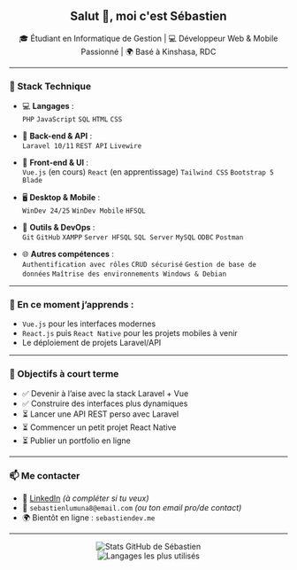 <h2 align="center">Salut 👋, moi c'est Sébastien</h2>

<p align="center">
🎓 Étudiant en Informatique de Gestion | 💻 Développeur Web & Mobile Passionné | 🌍 Basé à Kinshasa, RDC  
</p>

---

### 🧰 Stack Technique

- 💻 **Langages** :  
  `PHP` `JavaScript` `SQL` `HTML` `CSS`

- 🧱 **Back-end & API** :  
  `Laravel 10/11` `REST API` `Livewire`

- 🎨 **Front-end & UI** :  
  `Vue.js` (en cours) `React` (en apprentissage) `Tailwind CSS` `Bootstrap 5` `Blade`

- 🖥️ **Desktop & Mobile** :  
  `WinDev 24/25` `WinDev Mobile` `HFSQL`

- 🧰 **Outils & DevOps** :  
  `Git` `GitHub` `XAMPP` `Server HFSQL` `SQL Server` `MySQL` `ODBC` `Postman`

- 🌐 **Autres compétences** :  
  `Authentification avec rôles` `CRUD sécurisé` `Gestion de base de données` `Maîtrise des environnements Windows & Debian`

---

### 🚀 En ce moment j’apprends :

- `Vue.js` pour les interfaces modernes
- `React.js` puis `React Native` pour les projets mobiles à venir
- Le déploiement de projets Laravel/API

---

### 🧭 Objectifs à court terme

- ✅ Devenir à l’aise avec la stack Laravel + Vue
- ✅ Construire des interfaces plus dynamiques
- ⏳ Lancer une API REST perso avec Laravel
- ⏳ Commencer un petit projet React Native
- ⏳ Publier un portfolio en ligne

---

### 📫 Me contacter

- 💼 [LinkedIn](https://www.linkedin.com/in/ton-profil) *(à compléter si tu veux)*
- 📧 `sebastienlumuna8@email.com` *(ou ton email pro/de contact)*
- 🌍 Bientôt en ligne : `sebastiendev.me`

---

<p align="center">
  <img src="https://github-readme-stats.vercel.app/api?username=TON_USERNAME&show_icons=true&theme=radical" alt="Stats GitHub de Sébastien" />
  <br />
  <img src="https://github-readme-stats.vercel.app/api/top-langs/?username=TON_USERNAME&layout=compact&theme=radical" alt="Langages les plus utilisés" />
</p>
